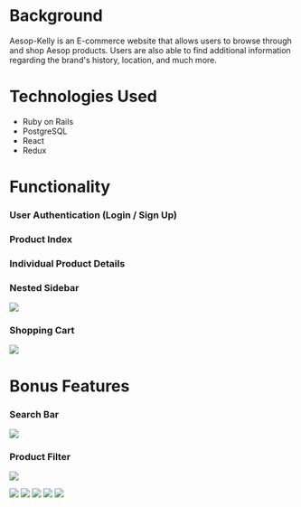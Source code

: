 # Background

Aesop-Kelly is an E-commerce website that allows users to browse through and shop Aesop products. Users are also able to find additional information regarding the brand's history, location, and much more. 

# Technologies Used
* Ruby on Rails
* PostgreSQL
* React
* Redux

# Functionality

### User Authentication (Login / Sign Up)

### Product Index

### Individual Product Details

### Nested Sidebar

![](https://github.com/kellyk525/Aesop/blob/master/app/assets/images/gif-three.gif)

### Shopping Cart

![](https://github.com/kellyk525/Aesop/blob/master/app/assets/images/gif-seven.gif)

# Bonus Features

### Search Bar

![](https://github.com/kellyk525/Aesop/blob/master/app/assets/images/gif-two-new.gif)

### Product Filter

![](https://github.com/kellyk525/Aesop/blob/master/app/assets/images/filter.gif)

![](https://github.com/kellyk525/Aesop/blob/master/app/assets/images/gif-three.gif)
![](https://github.com/kellyk525/Aesop/blob/master/app/assets/images/gif-four.gif)
![](https://github.com/kellyk525/Aesop/blob/master/app/assets/images/gif-five.gif)
![](https://github.com/kellyk525/Aesop/blob/master/app/assets/images/gif-six.gif)
![](https://github.com/kellyk525/Aesop/blob/master/app/assets/images/gif-seven.gif)
